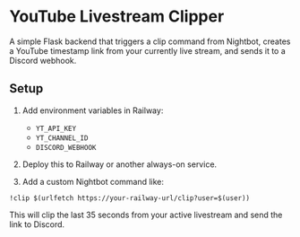 # YouTube Livestream Clipper

A simple Flask backend that triggers a clip command from Nightbot, creates a YouTube timestamp link from your currently live stream, and sends it to a Discord webhook.

## Setup

1. Add environment variables in Railway:
   - `YT_API_KEY`
   - `YT_CHANNEL_ID`
   - `DISCORD_WEBHOOK`

2. Deploy this to Railway or another always-on service.

3. Add a custom Nightbot command like:

```
!clip $(urlfetch https://your-railway-url/clip?user=$(user))
```

This will clip the last 35 seconds from your active livestream and send the link to Discord.